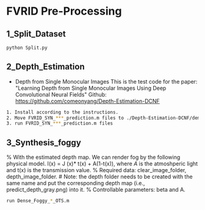 # FVRID Pre-Processing
## 1_Split_Dataset
```bash
python Split.py
```

## 2_Depth_Estimation
* Depth from Single Monocular Images
This is the test code for the paper: "Learning Depth from Single Monocular Images Using Deep Convolutional Neural Fields"
Github: https://github.com/comeonyang/Depth-Estimation-DCNF
```bash
1. Install according to the instructions.
2. Move FVRID_SYN_***_prediction.m files to ./Depth-Estimation-DCNF/demo/
3. run FVRID_SYN_***_prediction.m files
```

## 3_Synthesis_foggy
% With the estimated depth map. We can render fog by the following physical model. I(x) = J (x)* t(x) + A(1-t(x)), where $A$ is the atmoshperic light and t(x) is the transmission value.
% Required data: clear_image_folder, depth_image_folder.  # Note: the depth folder needs to be created with the same name and put the corresponding depth map (i.e., predict_depth_gray.png) into it.
% Controllable parameters: beta and A.
```bash
run Dense_Foggy_*_OTS.m
```
